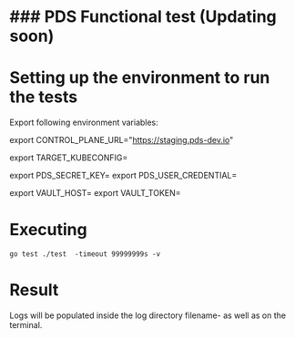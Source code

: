 # ###  PDS Functional test (Updating soon)

# Setting up the environment to run the tests 

Export following environment variables: 

export CONTROL_PLANE_URL="https://staging.pds-dev.io"

export TARGET_KUBECONFIG=<Path to target cluster kubeconfig>

export PDS_SECRET_KEY=<Path in vault location to PDS secret KEY>
export PDS_USER_CREDENTIAL=<Path in vault location to PDS Users credentials>


export VAULT_HOST=<Vault URL>
export VAULT_TOKEN=<Vault token>

# Executing
    go test ./test  -timeout 99999999s -v

# Result
  
  Logs will be populated inside the log directory filename-<timestamp> as well as on the terminal.
  
  
  
 
